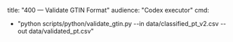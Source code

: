 title: "400 — Validate GTIN Format"
audience: "Codex executor"
cmd:
  - "python scripts/python/validate_gtin.py --in data/classified_pt_v2.csv --out data/validated_pt.csv"
